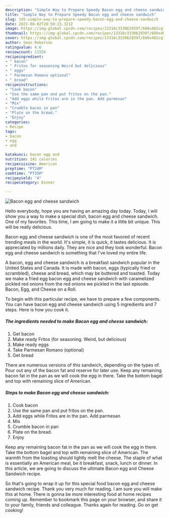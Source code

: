 ```yaml
---
description: "Simple Way to Prepare Speedy Bacon egg and cheese sandwich"
title: "Simple Way to Prepare Speedy Bacon egg and cheese sandwich"
slug: 145-simple-way-to-prepare-speedy-bacon-egg-and-cheese-sandwich
date: 2021-08-02T20:50:23.321Z
image: https://img-global.cpcdn.com/recipes/13316c333062939f/680x482cq70/bacon-egg-and-cheese-sandwich-recipe-main-photo.jpg
thumbnail: https://img-global.cpcdn.com/recipes/13316c333062939f/680x482cq70/bacon-egg-and-cheese-sandwich-recipe-main-photo.jpg
cover: https://img-global.cpcdn.com/recipes/13316c333062939f/680x482cq70/bacon-egg-and-cheese-sandwich-recipe-main-photo.jpg
author: Sean Roberson
ratingvalue: 4.6
reviewcount: 11554
recipeingredient:
- " bacon"
- " Fritos for seasoning Weird but delicious"
- " eggs"
- " Parmesan Romano optional"
- " bread"
recipeinstructions:
- "Cook bacon"
- "Use the same pan and put fritos on the pan."
- "Add eggs while Fritos are in the pan. Add parmesan"
- "Mix"
- "Crumble bacon in pan"
- "Plate on the bread."
- "Enjoy"
categories:
- Recipe
tags:
- bacon
- egg
- and

katakunci: bacon egg and 
nutrition: 141 calories
recipecuisine: American
preptime: "PT24M"
cooktime: "PT35M"
recipeyield: "4"
recipecategory: Dinner

---
```



![Bacon egg and cheese sandwich](https://img-global.cpcdn.com/recipes/13316c333062939f/680x482cq70/bacon-egg-and-cheese-sandwich-recipe-main-photo.jpg)

Hello everybody, hope you are having an amazing day today. Today, I will show you a way to make a special dish, bacon egg and cheese sandwich. One of my favorites. This time, I am going to make it a little bit unique. This will be really delicious.

Bacon egg and cheese sandwich is one of the most favored of recent trending meals in the world. It's simple, it is quick, it tastes delicious. It is appreciated by millions daily. They are nice and they look wonderful. Bacon egg and cheese sandwich is something that I've loved my entire life.

A bacon, egg and cheese sandwich is a breakfast sandwich popular in the United States and Canada. It is made with bacon, eggs (typically fried or scrambled), cheese and bread, which may be buttered and toasted. Today we make a fried egg bacon egg and cheese sandwich with caramelized pickled red onions from the red onions we pickled in the last episode. Bacon, Egg, and Cheese on a Roll.


To begin with this particular recipe, we have to prepare a few components. You can have bacon egg and cheese sandwich using 5 ingredients and 7 steps. Here is how you cook it.

<!--inarticleads1-->

##### The ingredients needed to make Bacon egg and cheese sandwich:

1. Get  bacon
1. Make ready  Fritos (for seasoning. Weird, but delicious)
1. Make ready  eggs
1. Take  Parmesan Romano (optional)
1. Get  bread


There are numerous versions of this sandwich, depending on the types of. Pour out any of the bacon fat and reserve for later use. Keep any remaining bacon fat in the pan as we will cook the egg in there. Take the bottom bagel and top with remaining slice of American. 

<!--inarticleads2-->

##### Steps to make Bacon egg and cheese sandwich:

1. Cook bacon
1. Use the same pan and put fritos on the pan.
1. Add eggs while Fritos are in the pan. Add parmesan
1. Mix
1. Crumble bacon in pan
1. Plate on the bread.
1. Enjoy


Keep any remaining bacon fat in the pan as we will cook the egg in there. Take the bottom bagel and top with remaining slice of American. The warmth from the toasting should lightly melt the cheese. The staple of what is essentially an American meal, be it breakfast, snack, lunch or dinner. In this article, we are going to discuss the ultimate Bacon egg and Cheese Sandwich recipe. 

So that's going to wrap it up for this special food bacon egg and cheese sandwich recipe. Thank you very much for reading. I am sure you will make this at home. There is gonna be more interesting food at home recipes coming up. Remember to bookmark this page on your browser, and share it to your family, friends and colleague. Thanks again for reading. Go on get cooking!
